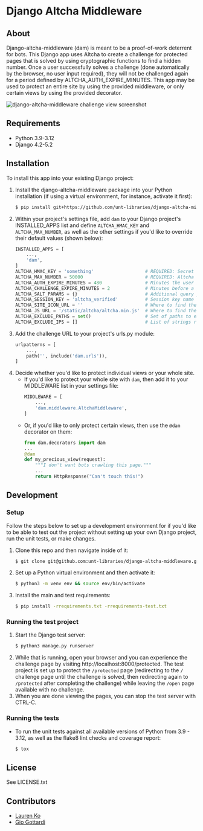 # Django Altcha Middleware

## About
Django-altcha-middleware (dam) is meant to be a proof-of-work deterrent for bots.
This Django app uses Altcha to create a challenge for protected pages that is solved
by using cryptographic functions to find a hidden number. Once a user successfully
solves a challenge (done automatically by the browser, no user input required), they
will not be challenged again for a period defined by ALTCHA_AUTH_EXPIRE_MINUTES. This app
may be used to protect an entire site by using the provided middleware, or only certain
views by using the provided decorator.

![django-altcha-middleware challenge view screenshot](https://github.com/user-attachments/assets/341c9941-87c6-46ae-aea6-89a4426b5a71)

## Requirements

* Python 3.9-3.12
* Django 4.2-5.2

## Installation

To install this app into your existing Django project:
1. Install the django-altcha-middleware package into your Python installation
   (if using a virtual environment, for instance, activate it first):
    ```sh
    $ pip install git+https://github.com/unt-libraries/django-altcha-middleware
    ```
2. Within your project's settings file, add `dam` to your Django project's INSTALLED_APPS list and
   define `ALTCHA_HMAC_KEY` and `ALTCHA_MAX_NUMBER`, as well as the other settings if you'd like to
   override their default values (shown below):
    ```python
    INSTALLED_APPS = [
        ...,
        'dam',
    ]
    ALTCHA_HMAC_KEY = 'something'                   # REQUIRED: Secret string used for challenges.
    ALTCHA_MAX_NUMBER = 50000                       # REQUIRED: Altcha challenge difficulty.
    ALTCHA_AUTH_EXPIRE_MINUTES = 480                # Minutes the user is authorized for after solving a challenge.
    ALTCHA_CHALLENGE_EXPIRE_MINUTES = 2             # Minutes before a given challenge expires.
    ALTCHA_SALT_PARAMS = {}                         # Additional query parameters to append to the challenge salt.
    ALTCHA_SESSION_KEY = 'altcha_verified'          # Session key name that tracks successful challenges.
    ALTCHA_SITE_ICON_URL = ''                       # Where to find the site icon for use on the challenge page.
    ALTCHA_JS_URL = '/static/altcha/altcha.min.js'  # Where to find the altcha widget JS.
    ALTCHA_EXCLUDE_PATHS = set()                    # Set of paths to exclude from challenges.
    ALTCHA_EXCLUDE_IPS = []                         # List of strings representing CIDRs or IPs to never challenge.
    ```
3. Add the challenge URL to your project's urls.py module:
    ```python
    urlpatterns = [
        ...,
        path('', include('dam.urls')),
    ]
    ```
4. Decide whether you'd like to protect individual views or your whole site.
    - If you'd like to protect your whole site with `dam`, then add it to your MIDDLEWARE list in
      your settings file:
        ```python
        MIDDLEWARE = [
            ...,
            'dam.middleware.AltchaMiddleware',
        ]
        ```
    - Or, if you'd like to only protect certain views, then use the `@dam` decorator on them:
        ```python
        from dam.decorators import dam
        ...
        @dam
        def my_precious_view(request):
            """I don't want bots crawling this page."""
            ...
            return HttpResponse("Can't touch this!")
        ```

## Development

### Setup

Follow the steps below to set up a development environment for if you'd like to be able to test out
the project without setting up your own Django project, run the unit tests, or make changes.
1. Clone this repo and then navigate inside of it:
    ```sh
    $ git clone git@github.com:unt-libraries/django-altcha-middleware.git && cd django-altcha-middleware
    ```
2. Set up a Python virtual environment and then activate it:
    ```sh
    $ python3 -m venv env && source env/bin/activate
    ```
3. Install the main and test requirements:
    ```sh
    $ pip install -rrequirements.txt -rrequirements-test.txt
    ```

### Running the test project

1. Start the Django test server:
    ```sh
    $ python3 manage.py runserver
    ```
2. While that is running, open your browser and you can experience the challenge page by visiting
http://localhost:8000/protected. The test project is set up to protect the `/protected` page
(redirecting to the `/` challenge page until the challenge is solved, then redirecting again to
`/protected` after completing the challenge) while leaving the `/open` page available with no
challenge.
3. When you are done viewing the pages, you can stop the test server with CTRL-C.

### Running the tests

* To run the unit tests against all available versions of Python from 3.9 - 3.12, as well as the
   flake8 lint checks and coverage report:
    ```sh
    $ tox
    ```

## License

See LICENSE.txt

## Contributors

* [Lauren Ko](https://github.com/ldko)
* [Gio Gottardi](https://github.com/somexpert)
